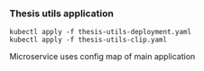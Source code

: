 ### Thesis utils application

```
kubectl apply -f thesis-utils-deployment.yaml
kubectl apply -f thesis-utils-clip.yaml
```
Microservice uses config map of main application
